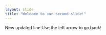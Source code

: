 ```yaml
---
layout: slide
title: "Welcome to our second slide!"
---
```

New updated line
Use the left arrow to go back!
